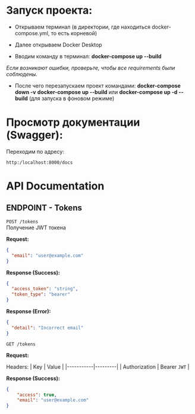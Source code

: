 # Запуск проекта:
- Открываем терминал (в директории, где находиться docker-compose.yml, то есть корневой)
- Далее открываем Docker Desktop

- Вводим команду в терминал: __docker-compose up --build__

*Если возникают ошибки, проверьте, чтобы все requirements были соблюдены.*

- После чего перезапускаем проект командами:
__docker-compose down -v__
__docker-compose up --build__ или __docker-compose up -d --build__ (для запуска в фоновом режиме)


# Просмотр документации (Swagger):
Переходим по адресу:

`http:/localhost:8000/docs`

# API Documentation

## ENDPOINT - Tokens
`POST /tokens`  
Получение JWT токена

**Request:**
```json
{
  "email": "user@example.com"
}
```

**Response (Success):**
```json
{
  "access_token": "string",
  "token_type": "bearer"
}
```

**Response (Error):**
```json
{
  "detail": "Incorrect email"
}
```

`GET /tokens`

**Request:**

Headers:
| Key  | Value     |
|-----------|---------|
| Authorization     | Bearer `JWT`  |

**Response (Success):**
```json
{
    "access": true,
    "email": "user@example.com"
}